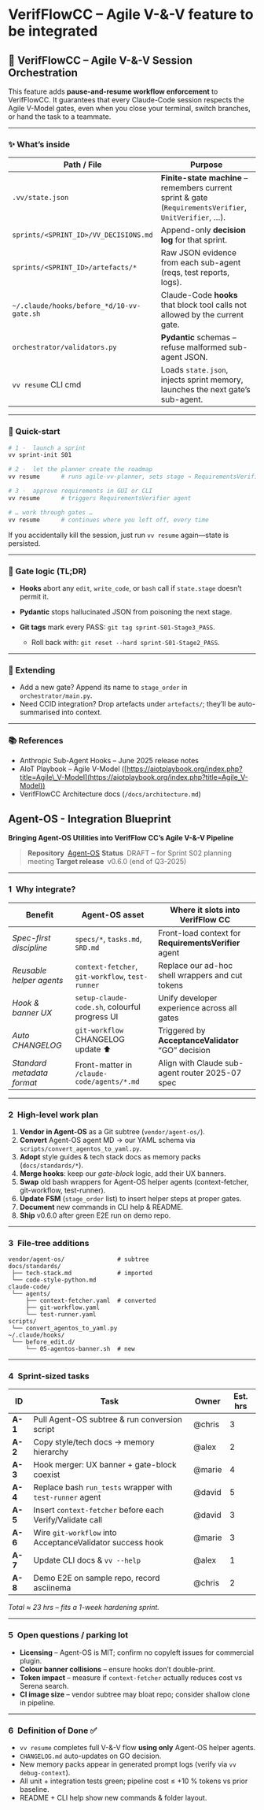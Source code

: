 # VerifFlowCC – Agile V-&-V feature to be integrated

## 📐 VerifFlowCC – Agile V-&-V Session Orchestration

This feature adds **pause-and-resume workflow enforcement** to VerifFlowCC.
It guarantees that every Claude-Code session respects the Agile V-Model gates, even when you close your terminal, switch branches, or hand the task to a teammate.

---

### ✨ What’s inside

| Path / File | Purpose |
|-------------|---------|
| `.vv/state.json` | **Finite-state machine** – remembers current sprint & gate (`RequirementsVerifier`, `UnitVerifier`, …). |
| `sprints/<SPRINT_ID>/VV_DECISIONS.md` | Append-only **decision log** for that sprint. |
| `sprints/<SPRINT_ID>/artefacts/*` | Raw JSON evidence from each sub-agent (reqs, test reports, logs). |
| `~/.claude/hooks/before_*d/10-vv-gate.sh` | Claude-Code **hooks** that block tool calls not allowed by the current gate. |
| `orchestrator/validators.py` | **Pydantic** schemas – refuse malformed sub-agent JSON. |
| `vv resume` CLI cmd | Loads `state.json`, injects sprint memory, launches the next gate’s sub-agent. |

---

### 🚀 Quick-start

```bash
# 1 ·  launch a sprint
vv sprint-init S01

# 2 ·  let the planner create the roadmap
vv resume      # runs agile-vv-planner, sets stage → RequirementsVerifier

# 3 ·  approve requirements in GUI or CLI
vv resume      # triggers RequirementsVerifier agent

# … work through gates …
vv resume      # continues where you left off, every time
```

If you accidentally kill the session, just run `vv resume` again—state is persisted.

---

### 🔐 Gate logic (TL;DR)

* **Hooks** abort any `edit`, `write_code`, or `bash` call if `state.stage` doesn’t permit it.
* **Pydantic** stops hallucinated JSON from poisoning the next stage.
* **Git tags** mark every PASS: `git tag sprint-S01-Stage3_PASS`.

  * Roll back with: `git reset --hard sprint-S01-Stage2_PASS`.

---

### 🧩 Extending

* Add a new gate? Append its name to `stage_order` in `orchestrator/main.py`.
* Need CCID integration? Drop artefacts under `artefacts/`; they’ll be auto-summarised into context.

---

### 📚 References

* Anthropic Sub-Agent Hooks – June 2025 release notes
* AIoT Playbook – Agile V-Model ([https://aiotplaybook.org/index.php?title=Agile\_V-Model](https://aiotplaybook.org/index.php?title=Agile_V-Model))
* VerifFlowCC Architecture docs (`/docs/architecture.md`)

## Agent-OS - Integration Blueprint
**Bringing Agent-OS Utilities into VerifFlow CC’s Agile V-&-V Pipeline**

> **Repository** [Agent-OS](https://github.com/buildermethods/agent-os)
> **Status** DRAFT – for Sprint S02 planning meeting
> **Target release** v0.6.0 (end of Q3-2025)

---

### 1 Why integrate?

| Benefit | Agent-OS asset | Where it slots into VerifFlow CC |
|---------|---------------|----------------------------------|
| *Spec-first discipline* | `specs/*`, `tasks.md`, `SRD.md` | Front-load context for **RequirementsVerifier** agent |
| *Reusable helper agents* | `context-fetcher`, `git-workflow`, `test-runner` | Replace our ad-hoc shell wrappers and cut tokens |
| *Hook & banner UX* | `setup-claude-code.sh`, colourful progress UI | Unify developer experience across all gates |
| *Auto CHANGELOG* | `git-workflow` CHANGELOG update ⬆️ | Triggered by **AcceptanceValidator** “GO” decision |
| *Standard metadata format* | Front-matter in `/claude-code/agents/*.md` | Align with Claude sub-agent router 2025-07 spec |

---

### 2 High-level work plan

1. **Vendor in Agent-OS** as a Git subtree (`vendor/agent-os/`).
2. **Convert** Agent-OS agent MD → our YAML schema via `scripts/convert_agentos_to_yaml.py`.
3. **Adopt** style guides & tech stack docs as memory packs (`docs/standards/*`).
4. **Merge hooks**: keep our *gate-block* logic, add their UX banners.
5. **Swap** old bash wrappers for Agent-OS helper agents (context-fetcher, git-workflow, test-runner).
6. **Update FSM** (`stage_order` list) to insert helper steps at proper gates.
7. **Document** new commands in CLI help & README.
8. **Ship** v0.6.0 after green E2E run on demo repo.

---

### 3 File-tree additions

```text
vendor/agent-os/               # subtree
docs/standards/
 ├── tech-stack.md             # imported
 └── code-style-python.md
claude-code/
 └── agents/
     ├── context-fetcher.yaml  # converted
     ├── git-workflow.yaml
     └── test-runner.yaml
scripts/
 └── convert_agentos_to_yaml.py
~/.claude/hooks/
 └── before_edit.d/
     └── 05-agentos-banner.sh  # new
```

---

### 4 Sprint-sized tasks

| ID      | Task                                                      | Owner  | Est. hrs |
| ------- | --------------------------------------------------------- | ------ | -------- |
| **A-1** | Pull Agent-OS subtree & run conversion script             | @chris | 3        |
| **A-2** | Copy style/tech docs → memory hierarchy                   | @alex  | 2        |
| **A-3** | Hook merger: UX banner + gate-block coexist               | @marie | 4        |
| **A-4** | Replace bash `run_tests` wrapper with `test-runner` agent | @david | 5        |
| **A-5** | Insert `context-fetcher` before each Verify/Validate call | @david | 3        |
| **A-6** | Wire `git-workflow` into AcceptanceValidator success hook | @marie | 3        |
| **A-7** | Update CLI docs & `vv --help`                             | @alex  | 1        |
| **A-8** | Demo E2E on sample repo, record asciinema                 | @chris | 2        |

*Total ≈ 23 hrs – fits a 1-week hardening sprint.*

---

### 5 Open questions / parking lot

* **Licensing** – Agent-OS is MIT; confirm no copyleft issues for commercial plugin.
* **Colour banner collisions** – ensure hooks don’t double-print.
* **Token impact** – measure if `context-fetcher` actually reduces cost vs Serena search.
* **CI image size** – vendor subtree may bloat repo; consider shallow clone in pipeline.

---

### 6 Definition of Done ✅

* `vv resume` completes full V-&-V flow **using only** Agent-OS helper agents.
* `CHANGELOG.md` auto-updates on GO decision.
* New memory packs appear in generated prompt logs (verify via `vv debug-context`).
* All unit + integration tests green; pipeline cost ≤ +10 % tokens vs prior baseline.
* README + CLI help show new commands & folder layout.
